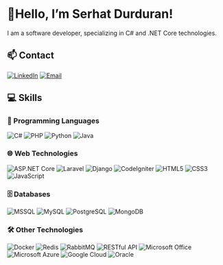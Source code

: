 <!-- Title -->
# 👋Hello, I’m Serhat Durduran!

<!-- Short Introduction -->
I am a software developer, specializing in C# and .NET Core technologies.

<!-- Contact Information -->
## 📫 Contact
[![LinkedIn](https://img.shields.io/badge/LinkedIn-blue?style=flat-square&logo=linkedin)](https://www.linkedin.com/in/drnserhat/)
[![Email](https://img.shields.io/badge/Email-D14836?style=flat-square&logo=gmail&logoColor=white)](mailto:durduranserhat@gmail.com)

<!-- Skills -->
## 💻 Skills
### 🚀 Programming Languages
![C#](https://img.shields.io/badge/C%23-239120?style=flat-square&logo=c-sharp&logoColor=white)
![PHP](https://img.shields.io/badge/PHP-777BB4?style=flat-square&logo=php&logoColor=white)
![Python](https://img.shields.io/badge/Python-3776AB?style=flat-square&logo=python&logoColor=white)
![Java](https://img.shields.io/badge/Java-007396?style=flat-square&logo=java&logoColor=white)

### 🌐 Web Technologies
![ASP.NET Core](https://img.shields.io/badge/ASP.NET_Core-512BD4?style=flat-square&logo=.net&logoColor=white)
![Laravel](https://img.shields.io/badge/Laravel-FF2D20?style=flat-square&logo=laravel&logoColor=white)
![Django](https://img.shields.io/badge/Django-092E20?style=flat-square&logo=django&logoColor=white)
![CodeIgniter](https://img.shields.io/badge/CodeIgniter-EF4223?style=flat-square&logo=codeigniter&logoColor=white)
![HTML5](https://img.shields.io/badge/HTML5-E34F26?style=flat-square&logo=html5&logoColor=white)
![CSS3](https://img.shields.io/badge/CSS3-1572B6?style=flat-square&logo=css3&logoColor=white)
![JavaScript](https://img.shields.io/badge/JavaScript-F7DF1E?style=flat-square&logo=javascript&logoColor=black)

### 🗄️ Databases
![MSSQL](https://img.shields.io/badge/Microsoft%20SQL%20Server-CC2927?style=flat-square&logo=microsoft%20sql%20server&logoColor=white)
![MySQL](https://img.shields.io/badge/MySQL-4479A1?style=flat-square&logo=mysql&logoColor=white)
![PostgreSQL](https://img.shields.io/badge/PostgreSQL-316192?style=flat-square&logo=postgresql&logoColor=white)
![MongoDB](https://img.shields.io/badge/MongoDB-47A248?style=flat-square&logo=mongodb&logoColor=white)

### 🛠️ Other Technologies
![Docker](https://img.shields.io/badge/Docker-2496ED?style=flat-square&logo=docker&logoColor=white)
![Redis](https://img.shields.io/badge/Redis-DC382D?style=flat-square&logo=redis&logoColor=white)
![RabbitMQ](https://img.shields.io/badge/RabbitMQ-FF6600?style=flat-square&logo=rabbitmq&logoColor=white)
![RESTful API](https://img.shields.io/badge/RESTful%20API-4E8C7F?style=flat-square&logo=api&logoColor=white)
![Microsoft Office](https://img.shields.io/badge/Microsoft%20Office-D83B01?style=flat-square&logo=microsoft-office&logoColor=white)
![Microsoft Azure](https://img.shields.io/badge/Microsoft%20Azure-0089D6?style=flat-square&logo=microsoft-azure&logoColor=white)
![Google Cloud](https://img.shields.io/badge/Google%20Cloud-F8BC0C?style=flat-square&logo=google-cloud&logoColor=white)
![Oracle](https://img.shields.io/badge/Oracle-F80000?style=flat-square&logo=oracle&logoColor=white)

